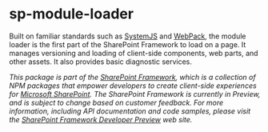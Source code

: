 # sp-module-loader

Built on familiar standards such
as [SystemJS](https://github.com/systemjs/systemjs) and [WebPack](https://webpack.github.io/),
the module loader is the first part of the SharePoint Framework to load on a page.  It
manages versioning and loading of client-side components, web parts, and other assets.
It also provides basic diagnostic services.

*This package is part of the [SharePoint Framework](https://github.com/SharePoint/sp-dev-docs/wiki),
which is a collection of NPM packages that empower developers to create client-side experiences
for [Microsoft SharePoint](https://products.office.com/en-us/sharepoint/collaboration).
The SharePoint Framework is currently in Preview, and is subject to change based on customer feedback.
For more information, including API documentation and code samples, please visit the
[SharePoint Framework Developer Preview](https://github.com/SharePoint/sp-dev-docs/wiki) web site.*
